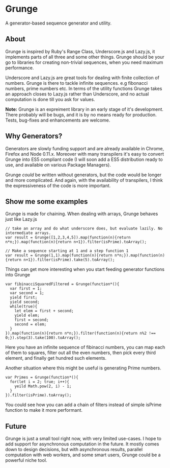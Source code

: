 Grunge
======

A generator-based sequence generator and utility.

## About
Grunge is inspired by Ruby's Range Class, Underscore.js and Lazy.js, it implements parts of all three and some other things.
Grunge should be your go to libraries for creating non-trivial sequences, when you need maximum performance.

Underscore and Lazy.js are great tools for dealing with finite collection of numbers. Grunge is there to tackle infinite sequences. e.g fibonacci numbers, prime numbers etc.
In terms of the utility functions Grunge takes an approach closes to Lazy.js rather than Underscore, and no actual computation is done till you ask for values.

**Note:** Grunge is an expreiment library in an early stage of it's development. There probably will be bugs, and it is by no means ready for production. Tests, bug-fixes and enhancements are welcome.

## Why Generators?
Generators are slowly funding support and are already available in Chrome, Firefox and Node 0.11.x. Moreover with many transpilers it's easy to convert Grunge into ES5 compliant code (I will soon add a ES5 distribution ready to use, and available on various Package Managers).

Grunge *could* be written without generators, but the code would be longer and more complicated. And again, with the availability of transpilers, I think the expressiveness of the code is more important.

## Show me some examples

Grunge is made for chaining. When dealing with arrays, Grunge behaves just like Lazy.js

```
// take an array and do what underscore does, but evaluate lazily. No intermediate arrays.
var result = Grunge([1,2,3,4,5]).map(function(n){return n*n;}).map(function(n){return n+1}).filter(isPrime).toArray();

// Make a sequence starting at 1 and a step function 1
var result = Grunge(1,1).map(function(n){return n*n;}).map(function(n){return n+1}).filter(isPrime).take(5).toArray();
```

Things can get more interesting when you start feeding generator functions into Grunge

```
var fibinacciSquaredFiltered = Grunge(function*(){
  var first = 1;
  var second = 1;
  yield first;
  yield second;
  while(true){
    let elem = first + second;
    yield elem;
    first = second;
    second = elem;
  }
}).map(function(n){return n*n;}).filter(function(n){return n%2 !== 0;}).step(3).take(100).toArray();
```

Here you have an infinite sequence of fibinacci numbers, you can map each of them to squares, filter out all the even numbers, then pick every third element, and finally get hundred such elements.

Another situation where this might be useful is generating Prime numbers.

```
var Primes = Grunge(function*(){
  for(let i = 2; true; i++){
    yeild Math.pow(2, i) - 1;
  }
}).filter(isPrime).toArray();
```

You could see how you can add a chain of filters instead of simple isPrime function to make it more performant.

## Future
Grunge is just a small tool right now, with very limited use-cases.
I hope to add support for asynchronous computation in the future. It mostly comes down to design decisions, but with asynchronous results, parallel computation with web workers, and some smart users, Grunge could be a powerful niche tool.

